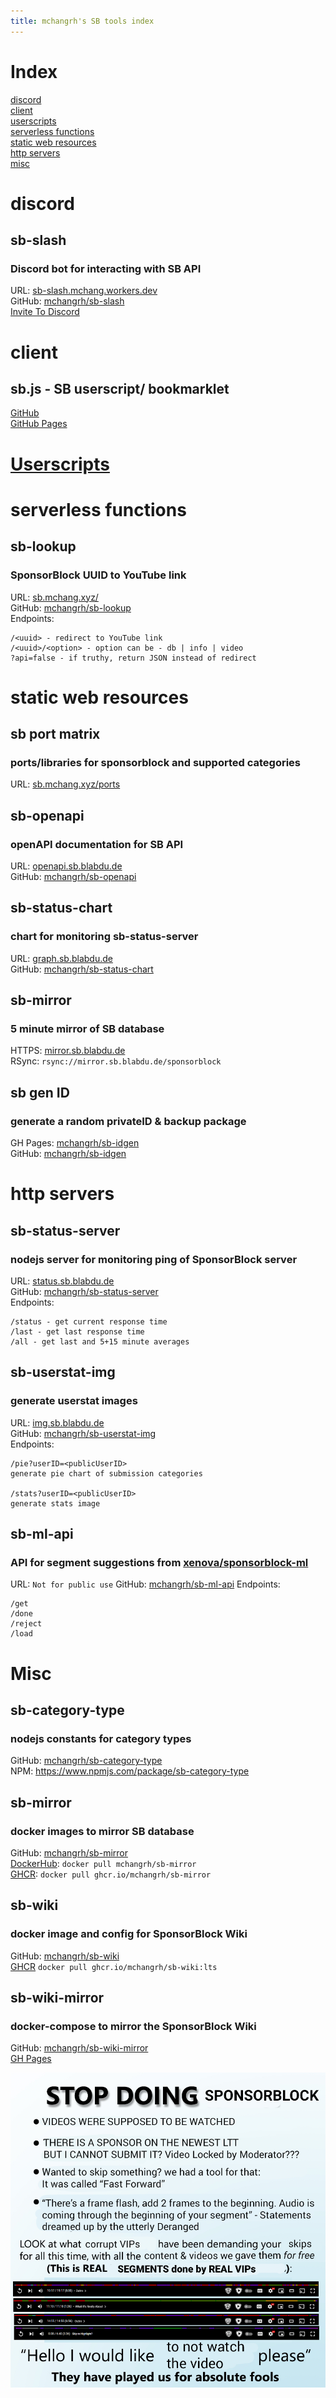 ```yaml
---
title: mchangrh's SB tools index
---
```


# Index
[discord](#discord)  
[client](#client)  
[userscripts](#userscripts)  
[serverless functions](#serverless-functions)  
[static web resources](#static-web-resources)  
[http servers](#http-servers)  
[misc](#misc)

# discord
## sb-slash
### Discord bot for interacting with SB API

URL: [sb-slash.mchang.workers.dev](https://sb-slash.mchang.workers.dev)  
GitHub: [mchangrh/sb-slash](https://github.com/mchangrh/sb-slash)  
[Invite To Discord](https://sb-slash.mchang.workers.dev/invite)

# client
## sb.js - SB userscript/ bookmarklet
[GitHub](https://github.com/mchangrh/sb.js)  
[GitHub Pages](https://mchangrh.github.io/sb.js/)  

# [Userscripts](https://github.com/mchangrh/uscripts/tree/main/sbltnfi#readme)

# serverless functions
## sb-lookup
### SponsorBlock UUID to YouTube link
URL: [sb.mchang.xyz/](https://sb.mchang.xyz)  
GitHub: [mchangrh/sb-lookup](https://github.com/mchangrh/sb-lookup)  
Endpoints:
```
/<uuid> - redirect to YouTube link
/<uuid>/<option> - option can be - db | info | video 
?api=false - if truthy, return JSON instead of redirect 
```

# static web resources

## sb port matrix
### ports/libraries for sponsorblock and supported categories
URL: [sb.mchang.xyz/ports](https://sb.mchang.xyz/ports)

## sb-openapi
### openAPI documentation for SB API
URL: [openapi.sb.blabdu.de](https://openapi.sb.blabdu.de)  
GitHub: [mchangrh/sb-openapi](https://github.com/mchangrh/sb-openapi)  

## sb-status-chart
### chart for monitoring sb-status-server
URL: [graph.sb.blabdu.de](https://graph.sb.blabdu.de)  
GitHub: [mchangrh/sb-status-chart](https://github.com/mchangrh/sb-status-chart)  

## sb-mirror
### 5 minute mirror of SB database
HTTPS: [mirror.sb.blabdu.de](https://mirror.sb.blabdu.de)  
RSync: `rsync://mirror.sb.blabdu.de/sponsorblock`

## sb gen ID
### generate a random privateID & backup package
GH Pages: [mchangrh/sb-idgen](https://mchangrh.github.io/sb-idgen/)  
GitHub: [mchangrh/sb-idgen](https://github.com/mchangrh/sb-idgen)  

# http servers

## sb-status-server
### nodejs server for monitoring ping of SponsorBlock server
URL: [status.sb.blabdu.de](https://status.sb.blabdu.de)  
GitHub: [mchangrh/sb-status-server](https://github.com/mchangrh/sb-status-server)  
Endpoints:
```
/status - get current response time
/last - get last response time
/all - get last and 5+15 minute averages
```

## sb-userstat-img
### generate userstat images
URL: [img.sb.blabdu.de](https://img.sb.blabdu.de)  
GitHub: [mchangrh/sb-userstat-img](https://github.com/mchangrh/sb-userstat-img)  
Endpoints: 
```
/pie?userID=<publicUserID>
generate pie chart of submission categories

/stats?userID=<publicUserID>
generate stats image
```

## sb-ml-api
### API for segment suggestions from [xenova/sponsorblock-ml](https://github.com/xenova/sponsorblock-ml)
URL: `Not for public use`
GitHub: [mchangrh/sb-ml-api](https://github.com/mchangrh/sb-ml-api)
Endpoints:
```
/get
/done
/reject
/load
```

# Misc

## sb-category-type
### nodejs constants for category types
GitHub: [mchangrh/sb-category-type](https://github.com/mchangrh/sb-category-type)  
NPM: https://www.npmjs.com/package/sb-category-type

## sb-mirror
### docker images to mirror SB database
GitHub: [mchangrh/sb-mirror](https://github.com/mchangrh/sb-mirror)  
[DockerHub](https://hub.docker.com/r/mchangrh/sb-mirror):
`docker pull mchangrh/sb-mirror`  
[GHCR](https://github.com/mchangrh/sb-mirror/pkgs/container/sb-mirror):
`docker pull ghcr.io/mchangrh/sb-mirror`

## sb-wiki
### docker image and config for SponsorBlock Wiki
GitHub: [mchangrh/sb-wiki](https://github.com/mchangrh/sb-wiki)  
[GHCR](https://github.com/users/mchangrh/packages/container/package/sb-wiki)
`docker pull ghcr.io/mchangrh/sb-wiki:lts`

## sb-wiki-mirror
### docker-compose to mirror the SponsorBlock Wiki
GitHub: [mchangrh/sb-wiki-mirror](https://github.com/mchangrh/sb-wiki-mirror)  
[GH Pages](https://mchangrh.github.io/sb-wiki-mirror/)

![SponsorBlock](./sponsorblock.png)
